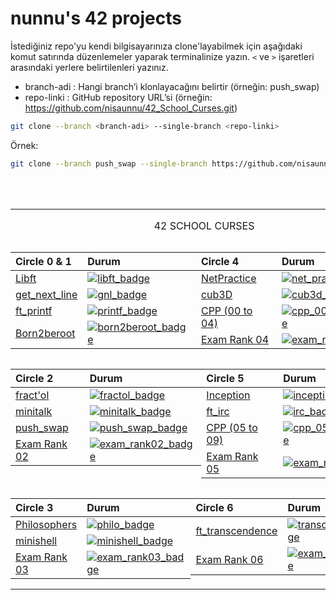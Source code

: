 # **nunnu's 42 projects**

İstediğiniz repo'yu kendi bilgisayarınıza clone'layabilmek için aşağıdaki komut satırında düzenlemeler yaparak terminalinize yazın. `<` ve `>` işaretleri arasındaki yerlere belirtilenleri yazınız.

* branch-adi : Hangi branch’i klonlayacağını belirtir (örneğin: push_swap)
* repo-linki : GitHub repository URL’si (örneğin: https://github.com/nisaunnu/42_School_Curses.git)

```bash
git clone --branch <branch-adi> --single-branch <repo-linki>
```

Örnek:
```bash
git clone --branch push_swap --single-branch https://github.com/nisaunnu/42_School_Curses.git
```

<br></br>

<table width="100%" align="center">
<tr style="display:flex; justify-content:space-around; paddind:0;">
<td colspan="3" style="padding:0; margin:0; text-align:center;">
	<p align="center">42 SCHOOL CURSES</p>
</td></tr>

<tr style="display:flex; justify-content:space-around; paddind:0;">
<td style="padding:0; margin:0;">

| Circle 0 & 1                                | Durum                                        |
| :-                                          | :-                                           |
| [Libft][libft_tree]                         | [![libft_badge]][libft_tree]                 |
| [get_next_line][gnl_tree]                   | [![gnl_badge]][gnl_tree]                     |
| [ft_printf][printf_tree]                    | [![printf_badge]][printf_tree]               |
| [Born2beroot][born2beroot_tree]             | [![born2beroot_badge]][born2beroot_tree]     |

</td><td style="padding:0; margin:0;">

| Circle 4                                    | Durum                                        |
| :-                                          | :-                                           |
| [NetPractice][net_practice_tree]            | [![net_practice_badge]][net_practice_tree]   |
| [cub3D][cub3d_tree]                         | [![cub3d_badge]][cub3d_tree]                 |
| [CPP (00 to 04)][cpp_00_to_04_tree]         | [![cpp_00_to_04_badge]][cpp_00_to_04_tree]   |
| [Exam Rank 04][exam_rank04_tree]            | [![exam_rank04_badge]][exam_rank04_tree]     |

</td></tr>

<tr style="display:flex; justify-content:space-around; paddind:0;">
<td style="padding:0; margin:0;">

| Circle 2                                    | Durum                                        |
| :-                                          | :-                                           |
| [fract'ol][fractol_tree]                    | [![fractol_badge]][fractol_tree]             |
| [minitalk][minitalk_tree]                   | [![minitalk_badge]][minitalk_tree]           |
| [push_swap][push_swap_tree]                 | [![push_swap_badge]][push_swap_tree]         |
| [Exam Rank 02][exam_rank02_tree]            | [![exam_rank02_badge]][exam_rank02_tree]     |

</td><td style="padding:0; margin:0;">

| Circle 5                                    | Durum                                        |
| :-                                          | :-                                           |
| [Inception][inception_tree]                 | [![inception_badge]][inception_tree]         |
| [ft_irc][irc_tree]                          | [![irc_badge]][irc_tree]                     |
| [CPP (05 to 09)][cpp_05_to_09_tree]         | [![cpp_05_to_09_badge]][cpp_05_to_09_tree]   |
| [Exam Rank 05][exam_rank05_tree]            | [![exam_rank05_badge]][exam_rank05_tree]     |

</td></tr>

<tr style="display:flex; justify-content:space-around; paddind:0;">
<td style="padding:0; margin:0;">

| Circle 3                                    | Durum                                        |
| :-                                          | :-                                           |
| [Philosophers][philo_tree]                  | [![philo_badge]][philo_tree]                 |
| [minishell][minishell_tree]                 | [![minishell_badge]][minishell_tree]         |
| [Exam Rank 03][exam_rank03_tree]            | [![exam_rank03_badge]][exam_rank03_tree]     |

</td><td style="padding:0; margin:0;">

| Circle 6                                    | Durum                                        |
| :-                                          | :-                                           |
| [ft_transcendence][transcendence_tree]      | [![transcendence_badge]][transcendence_tree] |
| [Exam Rank 06][exam_rank06_tree]            | [![exam_rank06_badge]][exam_rank06_tree]     |

</td></tr>

[libft_tree]: https://github.com/nisaunnu/42_School_Curses/tree/libft
[libft_badge]: https://custom-icon-badges.demolab.com/badge/✔%EF%B8%8E%20125%20/%20100-02b331.svg?&style=for-the-badge&color=018f27
[gnl_tree]: https://github.com/nisaunnu/42_School_Curses/tree/get_next_line
[gnl_badge]: https://custom-icon-badges.demolab.com/badge/✔%EF%B8%8E%20112%20/%20100-02b331.svg?&style=for-the-badge&color=018f27
[printf_tree]: https://github.com/nisaunnu/42_School_Curses/tree/ft_printf
[printf_badge]: https://custom-icon-badges.demolab.com/badge/✔%EF%B8%8E%20100%20/%20100-02b331.svg?&style=for-the-badge&color=018f27
[born2beroot_tree]: https://github.com/nisaunnu/42_School_Curses/tree/born2beroot
[born2beroot_badge]: https://custom-icon-badges.demolab.com/badge/✔%20%EF%B8%8E%2080%20/%20100-017520.svg?&style=for-the-badge&color=018f27

[fractol_tree]: https://github.com/nisaunnu/42_School_Curses/tree/fractol
[fractol_badge]:https://custom-icon-badges.demolab.com/badge/✔%EF%B8%8E%20125%20/%20100-02b331.svg?&style=for-the-badge&color=018f27
[push_swap_tree]: https://github.com/nisaunnu/42_School_Curses/tree/push_swap
[push_swap_badge]: https://custom-icon-badges.demolab.com/badge/✔%EF%B8%8E%20125%20/%20100-02b331.svg?&style=for-the-badge&color=018f27
[minitalk_tree]: https://github.com/nisaunnu/42_School_Curses/tree/minitalk
[minitalk_badge]: https://custom-icon-badges.demolab.com/badge/✔%EF%B8%8E%20100%20/%20100-02b331.svg?&style=for-the-badge&color=018f27
[exam_rank02_tree]: https://github.com/nisaunnu/42_School_Curses/tree/exam_rank02
[exam_rank02_badge]: https://custom-icon-badges.demolab.com/badge/✔%EF%B8%8E%20100%20/%20100-02b331.svg?&style=for-the-badge&color=018f27

[philo_tree]: https://github.com/nisaunnu/42_School_Curses/tree/philosophers
[philo_badge]: https://custom-icon-badges.demolab.com/badge/✔%EF%B8%8E%20100%20/%20100-02b331.svg?&style=for-the-badge&color=018f27
[minishell_tree]: https://github.com/nisaunnu/42_School_Curses/tree/minishell
[minishell_badge]: https://custom-icon-badges.demolab.com/badge/✔%EF%B8%8E%20103%20/%20100-02b331.svg?&style=for-the-badge&color=018f27
[exam_rank03_tree]: https://github.com/nisaunnu/42_School_Curses/tree/exam_rank03
[exam_rank03_badge]: https://custom-icon-badges.demolab.com/badge/✔%EF%B8%8E%20100%20/%20100-02b331.svg?&style=for-the-badge&color=018f27

[net_practice_tree]: https://github.com/nisaunnu/42_School_Curses/tree/net_practice
[net_practice_badge]:https://custom-icon-badges.demolab.com/badge/✔%EF%B8%8E%20100%20/%20100-02b331.svg?&style=for-the-badge&color=018f27
[cub3d_tree]: https://github.com/nisaunnu/42_School_Curses/tree/main
[cub3d_badge]: https://custom-icon-badges.demolab.com/badge/✔%EF%B8%8E%20105%20/%20100-02b331.svg?&style=for-the-badge&color=018f27
[cpp_00_to_04_tree]: https://github.com/nisaunnu/42_School_Curses/tree/cpp_part_one
[cpp_00_to_04_badge]: https://custom-icon-badges.demolab.com/badge/%20CPP%20(Part%201)-02b331.svg?&style=for-the-badge&color=7E0080
[exam_rank04_tree]: https://github.com/nisaunnu/42_School_Curses/tree/exam_rank04
[exam_rank04_badge]: https://custom-icon-badges.demolab.com/badge/✔%EF%B8%8E%20100%20/%20100-02b331.svg?&style=for-the-badge&color=018f27

[inception_tree]: https://github.com/nisaunnu/42_School_Curses/tree/inception
[inception_badge]: https://custom-icon-badges.demolab.com/badge/in%20progress-02b331.svg?&style=for-the-badge&color=ffffff
[irc_tree]: https://github.com/nisaunnu/42_School_Curses/tree/ft_irc
[irc_badge]: https://custom-icon-badges.demolab.com/badge/✔%EF%B8%8E%20125%20/%20100-02b331.svg?&style=for-the-badge&color=018f27
[cpp_05_to_09_tree]: https://github.com/nisaunnu/42_School_Curses/tree/cpp_part_two
[cpp_05_to_09_badge]: https://custom-icon-badges.demolab.com/badge/in%20progress-02b331.svg?&style=for-the-badge&color=ffffff
[exam_rank05_tree]: https://github.com/nisaunnu/42_School_Curses/tree/exam_rank05
[exam_rank05_badge]: https://custom-icon-badges.demolab.com/badge/✔%EF%B8%8E%20100%20/%20100-02b331.svg?&style=for-the-badge&color=018f27

[transcendence_tree]: https://github.com/nisaunnu/42_School_Curses/tree/ft_transcendence
[transcendence_badge]: https://custom-icon-badges.demolab.com/badge/not%20defined-02b331.svg?&style=for-the-badge&color=c42404
[exam_rank06_tree]: https://github.com/nisaunnu/42_School_Curses/tree/exam_rank06
[exam_rank06_badge]: https://custom-icon-badges.demolab.com/badge/not%20defined-02b331.svg?&style=for-the-badge&color=c42404

</table>
